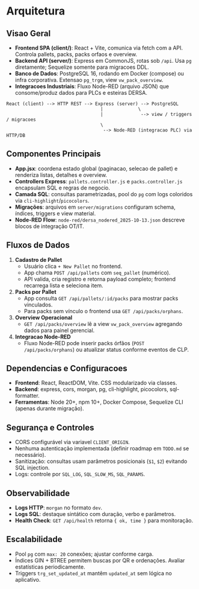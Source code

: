 # Arquitetura

## Visao Geral
- **Frontend SPA (client/)**: React + Vite, comunica via fetch com a API. Controla pallets, packs, packs orfaos e overview.
- **Backend API (server/)**: Express em CommonJS, rotas sob `/api`. Usa `pg` diretamente; Sequelize somente para migracoes DDL.
- **Banco de Dados**: PostgreSQL 16, rodando em Docker (compose) ou infra corporativa. Extensao `pg_trgm`, view `vw_pack_overview`.
- **Integracoes Industriais**: Fluxo Node-RED (arquivo JSON) que consome/produz dados para PLCs e esteiras DERSA.

```
React (client) --> HTTP REST --> Express (server) --> PostgreSQL
                                   |             \
                                   |              --> view / triggers / migracoes
                                   \
                                    --> Node-RED (integracao PLC) via HTTP/DB
```

## Componentes Principais
- **App.jsx**: coordena estado global (paginacao, selecao de pallet) e renderiza listas, detalhes e overview.
- **Controllers Express**: `pallets.controller.js` e `packs.controller.js` encapsulam SQL e regras de negocio.
- **Camada SQL**: consultas parametrizadas, pool do `pg` com logs coloridos via `cli-highlight`/`picocolors`.
- **Migrações**: arquivos em `server/migrations` configuram schema, índices, triggers e view material.
- **Node-RED Flow**: `node-red/dersa_nodered_2025-10-13.json` descreve blocos de integração OT/IT.

## Fluxos de Dados
1. **Cadastro de Pallet**
   - Usuário clica `+ New Pallet` no frontend.
   - App chama `POST /api/pallets` com `seq_pallet` (numérico).
   - API valida, cria registro e retorna payload completo; frontend recarrega lista e seleciona item.
2. **Packs por Pallet**
   - App consulta `GET /api/pallets/:id/packs` para mostrar packs vinculados.
   - Para packs sem vínculo o frontend usa `GET /api/packs/orphans`.
3. **Overview Operacional**
   - `GET /api/packs/overview` lê a view `vw_pack_overview` agregando dados para painel gerencial.
4. **Integracao Node-RED**
   - Fluxo Node-RED pode inserir packs órfãos (`POST /api/packs/orphans`) ou atualizar status conforme eventos de CLP.

## Dependencias e Configuracoes
- **Frontend**: React, ReactDOM, Vite. CSS modularizado via classes.
- **Backend**: express, cors, morgan, pg, cli-highlight, picocolors, sql-formatter.
- **Ferramentas**: Node 20+, npm 10+, Docker Compose, Sequelize CLI (apenas durante migração).

## Segurança e Controles
- CORS configurável via variavel `CLIENT_ORIGIN`.
- Nenhuma autenticação implementada (definir roadmap em `TODO.md` se necessário).
- Sanitização: consultas usam parâmetros posicionais (`$1`, `$2`) evitando SQL injection.
- Logs: controle por `SQL_LOG`, `SQL_SLOW_MS`, `SQL_PARAMS`.

## Observabilidade
- **Logs HTTP**: `morgan` no formato `dev`.
- **Logs SQL**: destaque sintático com duração, verbo e parâmetros.
- **Health Check**: `GET /api/health` retorna `{ ok, time }` para monitoração.

## Escalabilidade
- Pool `pg` com `max: 20` conexões; ajustar conforme carga.
- Índices GIN + BTREE permitem buscas por QR e ordenações. Avaliar estatísticas periodicamente.
- Triggers `trg_set_updated_at` mantêm `updated_at` sem lógica no aplicativo.
